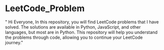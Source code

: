 # LeetCode_Problem
" Hi Everyone, In this repository, you will find LeetCode problems that I have solved. The solutions are available in Python, JavaScript, and other languages, but most are in Python. This repository will help you understand the problems through code, allowing you to continue your LeetCode journey."
